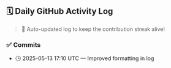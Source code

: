 ## 🗓️ Daily GitHub Activity Log

> 🤖 Auto-updated log to keep the contribution streak alive!

### ✅ Commits

- 🕒 2025-05-13 17:10 UTC — Improved formatting in log

